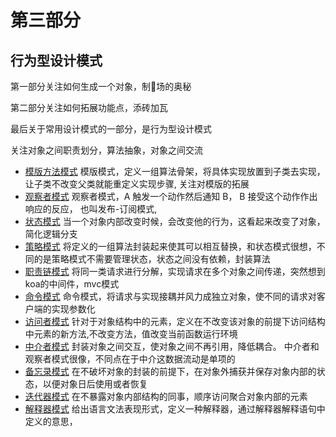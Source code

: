 # 第三部分

## 行为型设计模式
  
第一部分关注如何生成一个对象，制🧱场的奥秘

第二部分关注如何拓展功能点，添砖加瓦

最后关于常用设计模式的一部分，是行为型设计模式

关注对象之间职责划分，算法抽象，对象之间交流

- [模版方法模式](/part3/templete.md)
  模版模式，定义一组算法骨架，将具体实现放置到子类去实现，让子类不改变父类就能重定义实现步骤,
  关注对模版的拓展
- [观察者模式](/part3/Observer.md)
  观察者模式，A 触发一个动作然后通知 B， B 接受这个动作作出响应的反应， 也叫发布-订阅模式,
- [状态模式](/part3/state.md)
  当一个对象内部改变时候，会改变他的行为，这看起来改变了对象，简化逻辑分支
- [策略模式](/part3/strategy.ms)
  将定义的一组算法封装起来使其可以相互替换，和状态模式很想，不同的是策略模式不需要管理状态，状态之间没有依赖，封装算法
- [职责链模式](/part3/chain_of_responsibility.md)
  将同一类请求进行分解，实现请求在多个对象之间传递，突然想到koa的中间件，mvc模式
- [命令模式](/part3/command.md)
  命令模式，将请求与实现接耦并风力成独立对象，使不同的请求对客户端的实现参数化
- [访问者模式](/part3/vistor.md)
  针对于对象结构中的元素，定义在不改变该对象的前提下访问结构中元素的新方法,不改变方法，值改变当前函数运行环境
- [中介者模式](/part3/mediator.md)
  封装对象之间交互，使对象之间不再引用，降低耦合。
  中介者和观察者模式很像，不同点在于中介这数据流动是单项的
- [备忘录模式](/part3/memento.md)
  在不破坏对象的封装的前提下，在对象外捕获并保存对象内部的状态，以便对象日后使用或者恢复 
- [迭代器模式](/part3/iterator.md)
  在不暴露对象内部结构的同事，顺序访问聚合对象内部的元素 
- [解释器模式](/part3/interpreter.md)
  给出语言文法表现形式，定义一种解释器，通过解释器解释语句中定义的意思，
